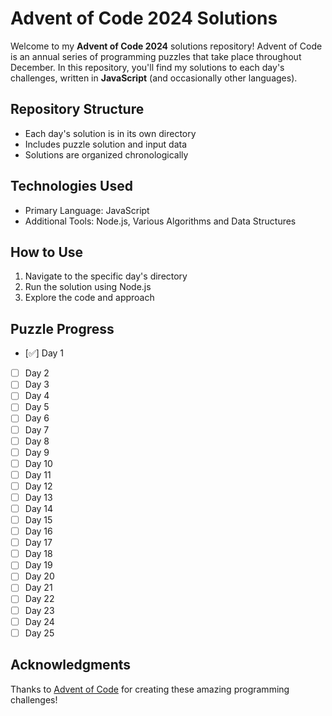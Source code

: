 # Advent of Code 2024 Solutions

Welcome to my **Advent of Code 2024** solutions repository! Advent of Code is an annual series of programming puzzles that take place throughout December. In this repository, you'll find my solutions to each day's challenges, written in **JavaScript** (and occasionally other languages).

## Repository Structure

- Each day's solution is in its own directory
- Includes puzzle solution and input data
- Solutions are organized chronologically

## Technologies Used

- Primary Language: JavaScript
- Additional Tools: Node.js, Various Algorithms and Data Structures

## How to Use

1. Navigate to the specific day's directory
2. Run the solution using Node.js
3. Explore the code and approach

## Puzzle Progress

- [✅] Day 1
- [ ] Day 2
- [ ] Day 3
- [ ] Day 4
- [ ] Day 5
- [ ] Day 6
- [ ] Day 7
- [ ] Day 8
- [ ] Day 9
- [ ] Day 10
- [ ] Day 11
- [ ] Day 12
- [ ] Day 13
- [ ] Day 14
- [ ] Day 15
- [ ] Day 16
- [ ] Day 17
- [ ] Day 18
- [ ] Day 19
- [ ] Day 20
- [ ] Day 21
- [ ] Day 22
- [ ] Day 23
- [ ] Day 24
- [ ] Day 25

## Acknowledgments

Thanks to [Advent of Code](https://adventofcode.com/) for creating these amazing programming challenges!

